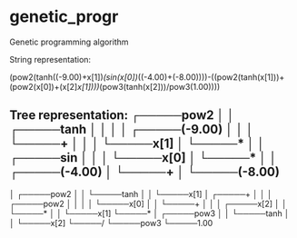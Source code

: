 # genetic_progr
Genetic programming algorithm

String representation:

(pow2(tanh((-9.00)+x[1])*(sin(x[0])*((-4.00)+(-8.00))))-((pow2(tanh(x[1]))+(pow2(x[0])+(x[2]*x[1])))*(pow3(tanh(x[2]))/pow3(1.00))))


Tree representation:
  ┌─────pow2
  │       │       ┌─────tanh
  │       │       │       │       ┌─────(-9.00)
  │       │       │       └─────+
  │       │       │               └─────x[1]
  │       └─────*
  │               │       ┌─────sin
  │               │       │       └─────x[0]
  │               └─────*
  │                       │       ┌─────(-4.00)
  │                       └─────+
  │                               └─────(-8.00)
-
  │               ┌─────pow2
  │               │       └─────tanh
  │               │               └─────x[1]
  │       ┌─────+
  │       │       │       ┌─────pow2
  │       │       │       │       └─────x[0]
  │       │       └─────+
  │       │               │       ┌─────x[2]
  │       │               └─────*
  │       │                       └─────x[1]
  └─────*
          │       ┌─────pow3
          │       │       └─────tanh
          │       │               └─────x[2]
          └─────/
                  └─────pow3
                          └─────1.00

